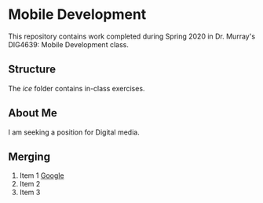 # Mobile Development
This repository contains work completed during Spring 2020 in Dr. Murray's DIG4639: Mobile Development class.

## Structure
The *ice* folder contains in-class exercises. 

## About Me
I am seeking a position for Digital media.

## Merging
1. Item 1 [Google](http://www.google.com)
1. Item 2
1. Item 3